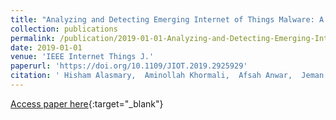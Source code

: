 ```yaml
---
title: "Analyzing and Detecting Emerging Internet of Things Malware: A Graph-Based Approach"
collection: publications
permalink: /publication/2019-01-01-Analyzing-and-Detecting-Emerging-Internet-of-Things-Malware-A-Graph-Based-Approach
date: 2019-01-01
venue: 'IEEE Internet Things J.'
paperurl: 'https://doi.org/10.1109/JIOT.2019.2925929'
citation: ' Hisham Alasmary,  Aminollah Khormali,  Afsah Anwar,  Jeman Park,  Jinchun Choi,  Ahmed Abusnaina,  Amro Awad,  DaeHun Nyang,  Aziz Mohaisen, &quot;Analyzing and Detecting Emerging Internet of Things Malware: A Graph-Based Approach.&quot; IEEE Internet Things J., 2019.'
---
```

[Access paper here](https://doi.org/10.1109/JIOT.2019.2925929){:target="_blank"}
